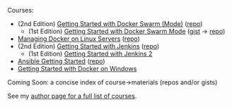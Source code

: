 Courses:

- (2nd Edition) [Getting Started with Docker Swarm (Mode)](https://app.pluralsight.com/courses/docker-swarm-getting-started/) ([repo](https://github.com/g0t4/course2-swarm-gs))
  - (1st Edition) [Getting Started with Docker Swarm Mode](https://www.pluralsight.com/courses/docker-swarm-mode-getting-started) ([gist](https://gist.github.com/g0t4/1454ee7342d54aba5313ffc699d472ba) -> [repo](https://github.com/g0t4/docker-swarm-mode-getting-started)) 
- [Managing Docker on Linux Servers](https://www.pluralsight.com/courses/managing-docker-linux-servers) ([repo](https://github.com/g0t4/course-managing-docker-linux-servers))
- (2nd Edition) [Getting Started with Jenkins](https://www.pluralsight.com/courses/getting-started-jenkins) ([repo](https://github.com/g0t4/course-jenkins-getting-started))
  - (1st Edition) [Getting Started with Jenkins 2](https://www.pluralsight.com/courses/jenkins-2-getting-started)
- [Ansible Getting Started](https://www.pluralsight.com/courses/getting-started-ansible) ([repo](https://github.com/g0t4/course-ansible-getting-started))
- [Getting Started with Docker on Windows](https://www.pluralsight.com/courses/docker-windows-getting-started)


Coming Soon: a concise index of course->materials (repos and/or gists) 

See my [author page for a full list of courses](https://app.pluralsight.com/profile/author/wes-mcclure). 

